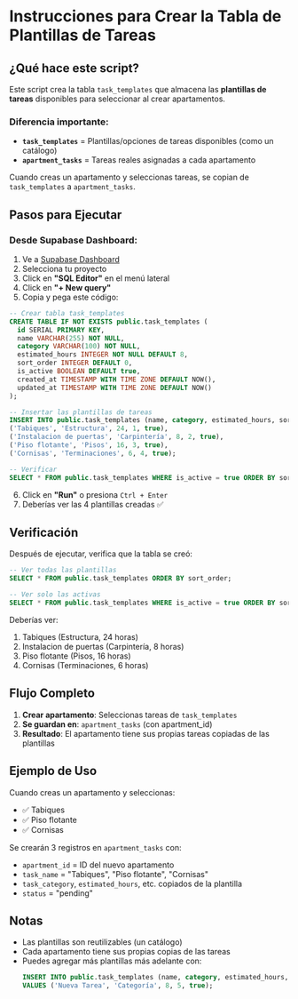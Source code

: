 # Instrucciones para Crear la Tabla de Plantillas de Tareas

## ¿Qué hace este script?

Este script crea la tabla `task_templates` que almacena las **plantillas de tareas** disponibles para seleccionar al crear apartamentos.

### Diferencia importante:
- **`task_templates`** = Plantillas/opciones de tareas disponibles (como un catálogo)
- **`apartment_tasks`** = Tareas reales asignadas a cada apartamento

Cuando creas un apartamento y seleccionas tareas, se copian de `task_templates` a `apartment_tasks`.

## Pasos para Ejecutar

### Desde Supabase Dashboard:

1. Ve a [Supabase Dashboard](https://app.supabase.com)
2. Selecciona tu proyecto
3. Click en **"SQL Editor"** en el menú lateral
4. Click en **"+ New query"**
5. Copia y pega este código:

```sql
-- Crear tabla task_templates
CREATE TABLE IF NOT EXISTS public.task_templates (
  id SERIAL PRIMARY KEY,
  name VARCHAR(255) NOT NULL,
  category VARCHAR(100) NOT NULL,
  estimated_hours INTEGER NOT NULL DEFAULT 8,
  sort_order INTEGER DEFAULT 0,
  is_active BOOLEAN DEFAULT true,
  created_at TIMESTAMP WITH TIME ZONE DEFAULT NOW(),
  updated_at TIMESTAMP WITH TIME ZONE DEFAULT NOW()
);

-- Insertar las plantillas de tareas
INSERT INTO public.task_templates (name, category, estimated_hours, sort_order, is_active) VALUES
('Tabiques', 'Estructura', 24, 1, true),
('Instalacion de puertas', 'Carpintería', 8, 2, true),
('Piso flotante', 'Pisos', 16, 3, true),
('Cornisas', 'Terminaciones', 6, 4, true);

-- Verificar
SELECT * FROM public.task_templates WHERE is_active = true ORDER BY sort_order;
```

6. Click en **"Run"** o presiona `Ctrl + Enter`
7. Deberías ver las 4 plantillas creadas ✅

## Verificación

Después de ejecutar, verifica que la tabla se creó:

```sql
-- Ver todas las plantillas
SELECT * FROM public.task_templates ORDER BY sort_order;

-- Ver solo las activas
SELECT * FROM public.task_templates WHERE is_active = true ORDER BY sort_order;
```

Deberías ver:
1. Tabiques (Estructura, 24 horas)
2. Instalacion de puertas (Carpintería, 8 horas)
3. Piso flotante (Pisos, 16 horas)
4. Cornisas (Terminaciones, 6 horas)

## Flujo Completo

1. **Crear apartamento**: Seleccionas tareas de `task_templates`
2. **Se guardan en**: `apartment_tasks` (con apartment_id)
3. **Resultado**: El apartamento tiene sus propias tareas copiadas de las plantillas

## Ejemplo de Uso

Cuando creas un apartamento y seleccionas:
- ✅ Tabiques
- ✅ Piso flotante
- ✅ Cornisas

Se crearán 3 registros en `apartment_tasks` con:
- `apartment_id` = ID del nuevo apartamento
- `task_name` = "Tabiques", "Piso flotante", "Cornisas"
- `task_category`, `estimated_hours`, etc. copiados de la plantilla
- `status` = "pending"

## Notas

- Las plantillas son reutilizables (un catálogo)
- Cada apartamento tiene sus propias copias de las tareas
- Puedes agregar más plantillas más adelante con:
  ```sql
  INSERT INTO public.task_templates (name, category, estimated_hours, sort_order, is_active)
  VALUES ('Nueva Tarea', 'Categoría', 8, 5, true);
  ```

